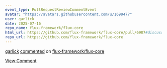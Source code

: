 ```yaml
---
event_type: PullRequestReviewCommentEvent
avatar: "https://avatars.githubusercontent.com/u/169947?"
user: garlick
date: 2025-07-16
repo_name: flux-framework/flux-core
html_url: https://github.com/flux-framework/flux-core/pull/6907#discussion_r2210931976
repo_url: https://github.com/flux-framework/flux-core
---
```


<a href='https://github.com/garlick' target='_blank'>garlick</a> <a href='https://github.com/flux-framework/flux-core/pull/6907#discussion_r2210931976' target='_blank'>commented</a> on <a href='https://github.com/flux-framework/flux-core' target='_blank'>flux-framework/flux-core</a>

<a href='https://github.com/flux-framework/flux-core/pull/6907#discussion_r2210931976' target='_blank'>View Comment</a>